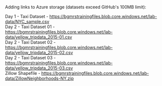 Adding links to Azure storage (datasets exceed GitHub's 100MB limit):

Day 1 - Taxi Dataset - https://bgmrstrainingfiles.blob.core.windows.net/lab-data/NYC_sample.csv  
Day 2 - Taxi Dataset 01 - https://bgmrstrainingfiles.blob.core.windows.net/lab-data/yellow_tripdata_2015-01.csv  
Day 2 - Taxi Dataset 02 - https://bgmrstrainingfiles.blob.core.windows.net/lab-data/yellow_tripdata_2015-02.csv  
Day 2 - Taxi Dataset 03 - https://bgmrstrainingfiles.blob.core.windows.net/lab-data/yellow_tripdata_2015-03.csv  
Zillow Shapefile - https://bgmrstrainingfiles.blob.core.windows.net/lab-data/ZillowNeighborhoods-NY.zip  
